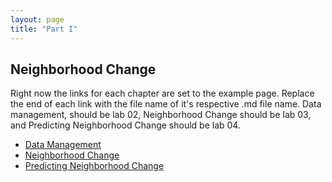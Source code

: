 ```yaml
---
layout: page
title: "Part I"
---
```


## Neighborhood Change

Right now the links for each chapter are set to the example page. Replace the end of each link with the file name of it's respective .md file name. Data management,
should be lab 02, Neighborhood Change should be lab 03, and Predicting Neighborhood Change should be lab 04.

  - [Data Management](https://r-class.github.io/cpp-528-fall-2021-group-01/_posts/2021-03-14-ch01-example_page/)
  - [Neighborhood Change](https://r-class.github.io/cpp-528-fall-2021-group-01/_posts/2021-03-14-ch01-example_page/)
  - [Predicting Neighborhood Change](https://r-class.github.io/cpp-528-fall-2021-group-01/_chapters/2021-11-13-ch03-predicting_change/)
